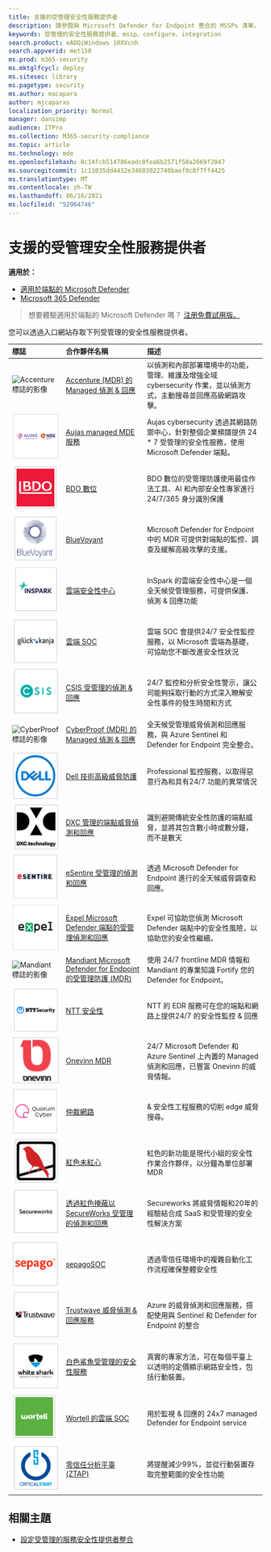```yaml
---
title: 支援的受管理安全性服務提供者
description: 請參閱與 Microsoft Defender for Endpoint 整合的 MSSPs 清單。
keywords: 受管理的安全性服務提供者、mssp、configure、integration
search.product: eADQiWindows 10XVcnh
search.appverid: met150
ms.prod: m365-security
ms.mktglfcycl: deploy
ms.sitesec: library
ms.pagetype: security
ms.author: macapara
author: mjcaparas
localization_priority: Normal
manager: dansimp
audience: ITPro
ms.collection: M365-security-compliance
ms.topic: article
ms.technology: mde
ms.openlocfilehash: 0c14fcb514786eadc0fea6b2571f58a2669f2047
ms.sourcegitcommit: 1c11035dd4432e34603022740baef0c8f7ff4425
ms.translationtype: MT
ms.contentlocale: zh-TW
ms.lasthandoff: 06/16/2021
ms.locfileid: "52964746"
---
```

# <a name="supported-managed-security-service-providers"></a>支援的受管理安全性服務提供者

**適用於：**
- [適用於端點的 Microsoft Defender](https://go.microsoft.com/fwlink/p/?linkid=2154037)
- [Microsoft 365 Defender](https://go.microsoft.com/fwlink/?linkid=2118804)

> 想要體驗適用於端點的 Microsoft Defender 嗎？ [注册免費試用版。](https://www.microsoft.com/microsoft-365/windows/microsoft-defender-atp?ocid=docs-wdatp-exposedapis-abovefoldlink)


您可以透過入口網站存取下列受管理的安全性服務提供者。 

標誌 |合作夥伴名稱   | 描述 
:---|:---|:---
![Accenture 標誌的影像](images/accenture-logo.png)|[Accenture (MDR) 的 Managed 偵測 & 回應 ](https://go.microsoft.com/fwlink/?linkid=2164353) | 以偵測和內部部署環境中的功能，管理、維護及增強全域 cybersecurity 作業，並以偵測方式，主動搜尋並回應高級網路攻擊。
![Aujas 標誌的影像](images/aujas-logo.png) | [Aujas managed MDE 服務](https://go.microsoft.com/fwlink/?linkid=2162429) | Aujas cybersecurity 透過其網路防禦中心，針對整個企業頻譜提供 24 * 7 受管理的安全性服務，使用 Microsoft Defender 端點。
![BDO 數位標誌的影像](images/bdo-logo.png)| [BDO 數位](https://go.microsoft.com/fwlink/?linkid=2090394) | BDO 數位的受管理防護使用最佳作法工具、AI 和內部安全性專家進行24/7/365 身分識別保護
![BlueVoyant 標誌的影像](images/bluevoyant-logo.png)| [BlueVoyant](https://go.microsoft.com/fwlink/?linkid=2121401) | Microsoft Defender for Endpoint 中的 MDR 可提供對端點的監控、調查及緩解高級攻擊的支援。
![雲端安全性中心標誌的影像](images/cloudsecuritycenter-logo.png)| [雲端安全性中心](https://go.microsoft.com/fwlink/?linkid=2099315) | InSpark 的雲端安全性中心是一個全天候受管理服務，可提供保護、偵測 & 回應功能
![雲端 SOC 標誌的影像](images/cloudsoc-logo.png)| [雲端 SOC](https://go.microsoft.com/fwlink/?linkid=2104265) | 雲端 SOC 會提供24/7 安全性監控服務，以 Microsoft 雲端為基礎，可協助您不斷改進安全性狀況
![CSIS 受管理偵測 & 回應標誌的影像](images/csis-logo.png)| [CSIS 受管理的偵測 & 回應](https://go.microsoft.com/fwlink/?linkid=2091005) | 24/7 監控和分析安全性警示，讓公司能夠採取行動的方式深入瞭解安全性事件的發生時間和方式
![CyberProof 標誌的影像](images/cyberproof-logo.png) |[CyberProof (MDR) 的 Managed 偵測 & 回應 ](https://go.microsoft.com/fwlink/?linkid=2163964) | 全天候受管理威脅偵測和回應服務，與 Azure Sentinel 和 Defender for Endpoint 完全整合。
![戴爾技術高級威脅防護標誌的影像](images/dell-logo.png)| [Dell 技術高級威脅防護](https://go.microsoft.com/fwlink/?linkid=2091004) | Professional 監控服務，以取得惡意行為和具有24/7 功能的異常情況
![DXC-Managed 端點威脅偵測和回應標誌的影像](images/dxc-logo.png)| [DXC 管理的端點威脅偵測和回應](https://go.microsoft.com/fwlink/?linkid=2090395) | 識別避開傳統安全性防護的端點威脅，並將其包含數小時或數分鐘，而不是數天
![ESentire 記錄檔的影像](images/esentire-logo.png) | [eSentire 受管理的偵測和回應](https://go.microsoft.com/fwlink/?linkid=2154970) | 透過 Microsoft Defender for Endpoint 進行的全天候威脅調查和回應。
![Expel 標誌的影像](images/expel-logo.png)| [Expel Microsoft Defender 端點的受管理偵測和回應](https://go.microsoft.com/fwlink/?linkid=2162430) | Expel 可協助您偵測 Microsoft Defender 端點中的安全性風險，以協助您的安全性繼續。
![Mandiant 標誌的影像](images/mandiant-logo.png) | [Mandiant Microsoft Defender for Endpoint 的受管理防護 (MDR) ](https://go.microsoft.com/fwlink/?linkid=2164352) | 使用 24/7 frontline MDR 情報和 Mandiant 的專業知識 Fortify 您的 Defender for Endpoint。
![NTT 安全性標誌的影像](images/ntt-logo.png)| [NTT 安全性](https://go.microsoft.com/fwlink/?linkid=2095320) | NTT 的 EDR 服務可在您的端點和網路上提供24/7 的安全性監控 & 回應
![OneVinn 標誌的影像](images/onevinn-logo.png) | [Onevinn MDR](https://go.microsoft.com/fwlink/?linkid=2155203)| 24/7 Microsoft Defender 和 Azure Sentinel 上內置的 Managed 偵測和回應，已豐富 Onevinn 的威脅情報。
![仲裁網路標誌的影像](images/quorum-logo.png) | [仲裁網路](https://go.microsoft.com/fwlink/?linkid=2155202)| & 安全性工程服務的切削 edge 威脅搜尋。
![紅色的未圖符標誌影像](images/redcanary-logo.png)| [紅色未紅心](https://go.microsoft.com/fwlink/?linkid=2103852) | 紅色的新功能是現代小組的安全性作業合作夥伴，以分鐘為單位部署 MDR
![透過紅色掩蔽標誌的 SecureWorks Managed 偵測和回應影像](images/secureworks-logo.png)| [透過紅色掩蔽以 SecureWorks 受管理的偵測和回應](https://go.microsoft.com/fwlink/?linkid=2133634) | Secureworks 將威脅情報和20年的經驗結合成 SaaS 和受管理的安全性解決方案
![SepagoSOC 標誌的影像](images/sepago-logo.png)| [sepagoSOC](https://go.microsoft.com/fwlink/?linkid=2090491) | 透過零信任環境中的複雜自動化工作流程確保整體安全性
![Trustwave 威脅偵測的圖像（& 回應服務標章）](images/trustwave-logo.png)| [Trustwave 威脅偵測 & 回應服務](https://go.microsoft.com/fwlink/?linkid=2127542) | Azure 的威脅偵測和回應服務，搭配使用與 Sentinel 和 Defender for Endpoint 的整合
![白色鯊魚受管理的安全性服務影像](images/white-shark.png)| [白色鯊魚受管理的安全性服務](https://go.microsoft.com/fwlink/?linkid=2154210) |真實的專家方法，可在每個平臺上以透明的定價顯示網路安全性，包括行動裝置。
![Wortell 的雲端 SOC 標誌的影像](images/wortell-logo.png)| [Wortell 的雲端 SOC](https://go.microsoft.com/fwlink/?linkid=2108415) | 用於監視 & 回應的 24x7 managed Defender for Endpoint service
![零信任分析平臺 (ZTAP) 標誌的影像](images/ztap-logo.png)| [零信任分析平臺 (ZTAP) ](https://go.microsoft.com/fwlink/?linkid=2090971) | 將提醒減少99%，並從行動裝置存取完整範圍的安全性功能

## <a name="related-topics"></a>相關主題
- [設定受管理的服務安全性提供者整合](configure-mssp-support.md)
